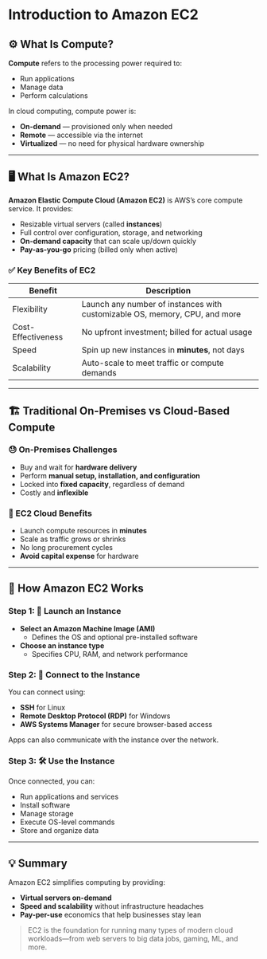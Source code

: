 # Introduction to Amazon EC2

## ⚙️ What Is Compute?

**Compute** refers to the processing power required to:
- Run applications
- Manage data
- Perform calculations

In cloud computing, compute power is:
- **On-demand** — provisioned only when needed
- **Remote** — accessible via the internet
- **Virtualized** — no need for physical hardware ownership

---

## 🖥️ What Is Amazon EC2?

**Amazon Elastic Compute Cloud (Amazon EC2)** is AWS’s core compute service. It provides:
- Resizable virtual servers (called **instances**)
- Full control over configuration, storage, and networking
- **On-demand capacity** that can scale up/down quickly
- **Pay-as-you-go** pricing (billed only when active)

### ✅ Key Benefits of EC2

| Benefit           | Description                                                                 |
|------------------|-----------------------------------------------------------------------------|
| Flexibility       | Launch any number of instances with customizable OS, memory, CPU, and more |
| Cost-Effectiveness | No upfront investment; billed for actual usage                             |
| Speed             | Spin up new instances in **minutes**, not days                              |
| Scalability       | Auto-scale to meet traffic or compute demands                               |

---

## 🏗️ Traditional On-Premises vs Cloud-Based Compute

### 😓 On-Premises Challenges

- Buy and wait for **hardware delivery**
- Perform **manual setup, installation, and configuration**
- Locked into **fixed capacity**, regardless of demand
- Costly and **inflexible**

### 🚀 EC2 Cloud Benefits

- Launch compute resources in **minutes**
- Scale as traffic grows or shrinks
- No long procurement cycles
- **Avoid capital expense** for hardware

---

## 🧭 How Amazon EC2 Works

### Step 1: 🚀 Launch an Instance

- **Select an Amazon Machine Image (AMI)**  
  - Defines the OS and optional pre-installed software
- **Choose an instance type**  
  - Specifies CPU, RAM, and network performance

### Step 2: 🔌 Connect to the Instance

You can connect using:
- **SSH** for Linux
- **Remote Desktop Protocol (RDP)** for Windows
- **AWS Systems Manager** for secure browser-based access

Apps can also communicate with the instance over the network.

### Step 3: 🛠️ Use the Instance

Once connected, you can:
- Run applications and services
- Install software
- Manage storage
- Execute OS-level commands
- Store and organize data

---

## 💡 Summary

Amazon EC2 simplifies computing by providing:
- **Virtual servers on-demand**
- **Speed and scalability** without infrastructure headaches
- **Pay-per-use** economics that help businesses stay lean

> EC2 is the foundation for running many types of modern cloud workloads—from web servers to big data jobs, gaming, ML, and more.
